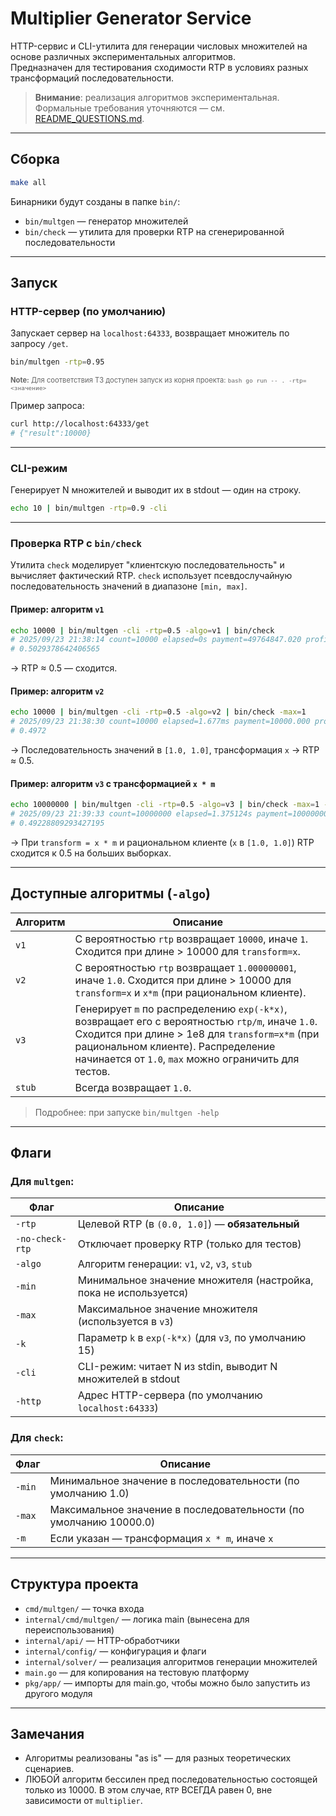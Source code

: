 <!-- == README.md == -->
# Multiplier Generator Service

HTTP-сервис и CLI-утилита для генерации числовых множителей на основе различных экспериментальных алгоритмов.  
Предназначен для тестирования сходимости RTP в условиях разных трансформаций последовательности.

> **Внимание**: реализация алгоритмов экспериментальная. Формальные требования уточняются — см. [README_QUESTIONS.md](./README_QUESTIONS.md).

---

## Сборка

```bash
make all
```

Бинарники будут созданы в папке `bin/`:

- `bin/multgen` — генератор множителей
- `bin/check` — утилита для проверки RTP на сгенерированной последовательности

---

## Запуск

### HTTP-сервер (по умолчанию)

Запускает сервер на `localhost:64333`, возвращает множитель по запросу `/get`.

```bash
bin/multgen -rtp=0.95
```
<span style="font-size: 0.8em; color: #666;">**Note:** Для соответствия ТЗ доступен запуск из корня проекта: ```bash go run -- . -rtp=<значение>```</span>

Пример запроса:
```bash
curl http://localhost:64333/get
# {"result":10000}
```

---

### CLI-режим

Генерирует N множителей и выводит их в stdout — один на строку.

```bash
echo 10 | bin/multgen -rtp=0.9 -cli
```

---

### Проверка RTP с `bin/check`

Утилита `check` моделирует "клиентскую последовательность" и вычисляет фактический RTP.
`check` использует псевдослучайную последовательность значений в диапазоне `[min, max]`.


#### Пример: алгоритм `v1`

```bash
echo 10000 | bin/multgen -cli -rtp=0.5 -algo=v1 | bin/check
# 2025/09/23 21:38:14 count=10000 elapsed=0s payment=49764847.020 profit=25028625.875 max_multiplier=10000.000
# 0.5029378642406565
```

-> RTP ≈ 0.5 — сходится.

#### Пример: алгоритм `v2`

```bash
echo 10000 | bin/multgen -cli -rtp=0.5 -algo=v2 | bin/check -max=1
# 2025/09/23 21:38:30 count=10000 elapsed=1.677ms payment=10000.000 profit=4972.000 max_multiplier=1.000
# 0.4972
```

-> Последовательность значений в `[1.0, 1.0]`, трансформация `x` → RTP ≈ 0.5.

#### Пример: алгоритм `v3` с трансформацией `x * m`

```bash
echo 10000000 | bin/multgen -cli -rtp=0.5 -algo=v3 | bin/check -max=1 -m
# 2025/09/23 21:39:33 count=10000000 elapsed=1.375124s payment=10000000.000 profit=4922880.929 max_multiplier=9641.521
# 0.49228809293427195
```

-> При `transform = x * m` и рациональном клиенте (`x` в `[1.0, 1.0]`) RTP сходится к 0.5 на больших выборках.

---

## Доступные алгоритмы (`-algo`)

| Алгоритм | Описание |
|----------|----------|
| `v1`     | С вероятностью `rtp` возвращает `10000`, иначе `1`. Сходится при длине > 10000 для `transform=x`. |
| `v2`     | С вероятностью `rtp` возвращает `1.000000001`, иначе `1.0`. Сходится при длине > 10000 для `transform=x` и `x*m` (при рациональном клиенте). |
| `v3`     | Генерирует `m` по распределению `exp(-k*x)`, возвращает его с вероятностью `rtp/m`, иначе `1.0`. Сходится при длине > 1e8 для `transform=x*m` (при рациональном клиенте). Распределение начинается от `1.0`, `max` можно ограничить для тестов. |
| `stub`   | Всегда возвращает `1.0`. |

> Подробнее: при запуске `bin/multgen -help`

---

## Флаги

### Для `multgen`:

| Флаг | Описание |
|------|----------|
| `-rtp` | Целевой RTP (в `(0.0, 1.0]`) — **обязательный** |
| `-no-check-rtp` | Отключает проверку RTP (только для тестов) |
| `-algo` | Алгоритм генерации: `v1`, `v2`, `v3`, `stub` |
| `-min` | Минимальное значение множителя (настройка, пока не используется) |
| `-max` | Максимальное значение множителя (используется в `v3`) |
| `-k` | Параметр `k` в `exp(-k*x)` (для `v3`, по умолчанию 15) |
| `-cli` | CLI-режим: читает N из stdin, выводит N множителей в stdout |
| `-http` | Адрес HTTP-сервера (по умолчанию `localhost:64333`) |

### Для `check`:

| Флаг | Описание |
|------|----------|
| `-min` | Минимальное значение в последовательности (по умолчанию 1.0) |
| `-max` | Максимальное значение в последовательности (по умолчанию 10000.0) |
| `-m`   | Если указан — трансформация `x * m`, иначе `x` |

---

## Структура проекта


- `cmd/multgen/` — точка входа
- `internal/cmd/multgen/` — логика main (вынесена для переиспользования)
- `internal/api/` — HTTP-обработчики
- `internal/config/` — конфигурация и флаги
- `internal/solver/` — реализация алгоритмов генерации множителей
- `main.go` — для копирования на тестовую платформу
- `pkg/app/` — импорты для main.go, чтобы можно было запустить из другого модуля 

---

## Замечания

- Алгоритмы реализованы "as is" — для разных теоретических сценариев.
- ЛЮБОЙ алгоритм бессилен пред последовательностью состоящей только из 10000. 
В этом случае, `RTP` ВСЕГДА равен 0, вне зависимости от `multiplier`.
